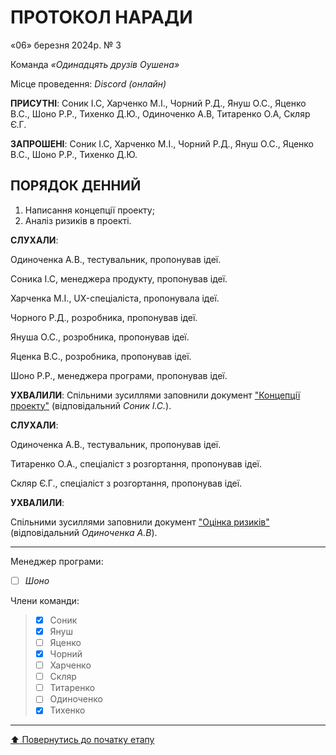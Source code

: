 # ПРОТОКОЛ НАРАДИ

«06» березня 2024р. № 3

Команда *«Одинадцять друзів Оушена»*

Місце проведення: *Discord (онлайн)*


**ПРИСУТНІ**: Соник І.С, Харченко М.І., Чорний Р.Д., Януш О.С., Яценко В.С., Шоно Р.Р., Тихенко Д.Ю., Одиноченко А.В, Титаренко О.А, Скляр Є.Г.

**ЗАПРОШЕНІ**: Соник І.С, Харченко М.І., Чорний Р.Д., Януш О.С., Яценко В.С., Шоно Р.Р., Тихенко Д.Ю.

## ПОРЯДОК ДЕННИЙ

1. Написання концепції проекту;
2. Аналіз ризиків в проекті.

**СЛУХАЛИ**:

Одиноченка А.В., тестувальник, пропонував ідеї.

Соника І.С, менеджера продукту, пропонував ідеї.

Харченка М.І., UX-спеціаліста, пропонувала ідеї.

Чорного Р.Д., розробника, пропонував ідеї.

Януша О.С., розробника, пропонував ідеї.

Яценка В.С., розробника, пропонував ідеї.

Шоно Р.Р., менеджера програми, пропонував ідеї.

**УХВАЛИЛИ**:
Спільними зусиллями заповнили документ ["Концепції проекту"](/docs/1.Envisioning/%D0%9A%D0%BE%D0%BD%D1%86%D0%B5%D0%BF%D1%86%D1%96%D1%8F%20%D0%BF%D1%80%D0%BE%D0%B5%D0%BA%D1%82%D1%83.md)
(відповідальний *Соник І.С.*).

**СЛУХАЛИ**:

Одиноченка А.В., тестувальник, пропонував ідеї.

Титаренко О.А., спеціаліст з розгортання, пропонував ідеї.

Скляр Є.Г., спеціаліст з розгортання, пропонував ідеї.

**УХВАЛИЛИ**:

Спільними зусиллями заповнили документ ["Оцінка ризиків"](/docs/1.Envisioning/%D0%9E%D1%86%D1%96%D0%BD%D0%BA%D0%B0%20%D1%80%D0%B8%D0%B7%D0%B8%D0%BA%D1%96%D0%B2.md)
(відповідальний *Одиноченка А.В*).

---

Менеджер програми: 		
- [ ] *Шоно*

Члени команди:			

>- [x] Соник
>- [x] Януш
>- [ ] Яценко
>- [x] Чорний
>- [ ] Харченко
>- [ ] Скляр
>- [ ] Титаренко
>- [ ] Одиноченко
>- [x] Тихенко

---
[:arrow_up: Повернутись до початку етапу](/docs/1.Envisioning/README.md)

